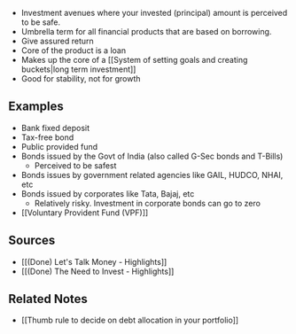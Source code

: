 - Investment avenues where your invested (principal) amount is perceived to be safe.
- Umbrella term for all financial products that are based on borrowing.
- Give assured return
- Core of the product is a loan
- Makes up the core of a [[System of setting goals and creating buckets|long term investment]]
- Good for stability, not for growth

## Examples
- Bank fixed deposit
- Tax-free bond
- Public provided fund
- Bonds issued by the Govt of India (also called G-Sec bonds and T-Bills)
	- Perceived to be safest
- Bonds issues by government related agencies like GAIL, HUDCO, NHAI, etc
- Bonds issued by corporates like Tata, Bajaj, etc
	- Relatively risky. Investment in corporate bonds can go to zero
- [[Voluntary Provident Fund (VPF)]]

## Sources
- [[(Done) Let's Talk Money - Highlights]]
- [[(Done) The Need to Invest - Highlights]]

## Related Notes
- [[Thumb rule to decide on debt allocation in your portfolio]] 